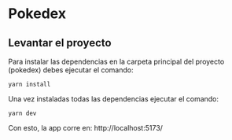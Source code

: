 # Pokedex

## Levantar el proyecto

Para instalar las dependencias en la carpeta principal del proyecto (pokedex) debes ejecutar el comando:

```
yarn install
```

Una vez instaladas todas las dependencias ejecutar el comando:

```
yarn dev
```

Con esto, la app corre en: http://localhost:5173/
